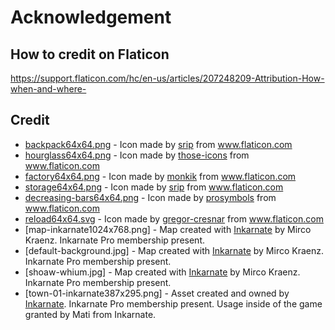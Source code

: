 # Acknowledgement

## How to credit on Flaticon

<https://support.flaticon.com/hc/en-us/articles/207248209-Attribution-How-when-and-where->

## Credit

- [backpack64x64.png](https://www.flaticon.com/free-icon/backpack_1243535#term=backpack&page=1&position=2) - Icon made by [srip](https://www.flaticon.com/authors/srip) from www.flaticon.com
- [hourglass64x64.png](https://www.flaticon.com/free-icon/hourglass_483610) - Icon made by [those-icons](https://www.flaticon.com/authors/those-icons) from www.flaticon.com
- [factory64x64.png](https://www.flaticon.com/free-icon/factory_1996732#term=factory&page=1&position=62) - Icon made by [monkik](https://www.flaticon.com/authors/monkik) from www.flaticon.com
- [storage64x64.png](https://www.flaticon.com/free-icon/storage_1554623) - Icon made by [srip](https://www.flaticon.com/authors/srip) from www.flaticon.com
- [decreasing-bars64x64.png](https://www.flaticon.com/free-icon/bars_558386) - Icon made by [prosymbols](https://www.flaticon.com/authors/prosymbols) from www.flaticon.com
- [reload64x64.svg](https://www.flaticon.com/free-icon/reload_159657) - Icon made by [gregor-cresnar](https://www.flaticon.com/authors/gregor-cresnar) from www.flaticon.com
- [map-inkarnate1024x768.png] - Map created with [Inkarnate](https://www.inkarnate.com) by Mirco Kraenz. Inkarnate Pro membership present.
- [default-background.jpg] - Map created with [Inkarnate](https://www.inkarnate.com) by Mirco Kraenz. Inkarnate Pro membership present.
- [shoaw-whium.jpg] - Map created with [Inkarnate](https://www.inkarnate.com) by Mirco Kraenz. Inkarnate Pro membership present.
- [town-01-inkarnate387x295.png] - Asset created and owned by [Inkarnate](https://www.inkarnate.com). Inkarnate Pro membership present. Usage inside of the game granted by Mati from Inkarnate.
